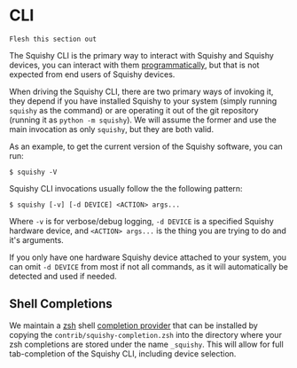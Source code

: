 # CLI

```{todo}
Flesh this section out
```

The Squishy CLI is the primary way to interact with Squishy and Squishy devices, you can interact with them [programmatically], but that is not expected from end users of Squishy devices.

When driving the Squishy CLI, there are two primary ways of invoking it, they depend if you have installed Squishy to your system (simply running `squishy` as the command) or are operating it out of the git repository (running it as `python -m squishy`). We will assume the former and use the main invocation as only `squishy`, but they are both valid.

As an example, to get the current version of the Squishy software, you can run:

```
$ squishy -V
```

Squishy CLI invocations usually follow the the following pattern:

```
$ squishy [-v] [-d DEVICE] <ACTION> args...
```

Where `-v` is for verbose/debug logging, `-d DEVICE` is a specified Squishy hardware device, and `<ACTION> args...`  is the thing you are trying to do and it's arguments.

If you only have one hardware Squishy device attached to your system, you can omit `-d DEVICE` from most if not all commands, as it will automatically be detected and used if needed.




## Shell Completions

We maintain a [zsh] shell [completion provider] that can be installed by copying the `contrib/squishy-completion.zsh` into the directory where your zsh completions are stored under the name `_squishy`. This will allow for full tab-completion of the Squishy CLI, including device selection.


[programmatically]: ./library/applet/device.md
[zsh]: https://www.zsh.org/
[completion provider]: https://github.com/squishy-scsi/squishy/blob/main/contrib/squishy-completion.zsh
